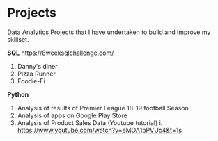 # Projects
Data Analytics Projects that I have undertaken to build and improve my skillset.

**SQL**
https://8weeksqlchallenge.com/

1. Danny's diner
2. Pizza Runner
3. Foodie-Fi

**Python**
1. Analysis of results of Premier League 18-19 football Season
2. Analysis of apps on Google Play Store
3. Analysis of Product Sales Data (Youtube tutorial)
  i. https://www.youtube.com/watch?v=eMOA1pPVUc4&t=1s
